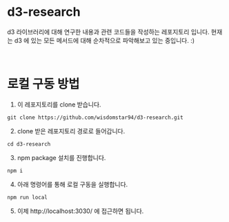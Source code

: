 # d3-research
d3 라이브러리에 대해 연구한 내용과 관련 코드들을 작성하는 레포지토리 입니다. 현재는 d3 에 있는 모든 메서드에 대해 순차적으로 파악해보고 있는 중입니다. :)

<br />

# 로컬 구동 방법
1) 이 레포지토리를 clone 받습니다.
```
git clone https://github.com/wisdomstar94/d3-research.git
```

2) clone 받은 레포지토리 경로로 들어갑니다.
```
cd d3-research
```

3) npm package 설치를 진행합니다.
```
npm i
```

4) 아래 명령어를 통해 로컬 구동을 실행합니다.
```
npm run local
```

5) 이제 http://localhost:3030/ 에 접근하면 됩니다.